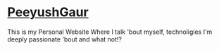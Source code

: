 # [PeeyushGaur](https://gaurpeeyush.github.io/PeeyushGaur/)
This is my Personal Website
Where I talk 'bout myself, technoligies I'm deeply passionate 'bout and what not!?
